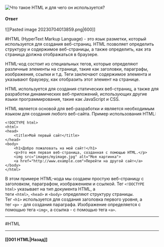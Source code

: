 ![Что такое HTML и для чего он используется?](https://youtu.be/CjdCxxqObaM?t=39)

#### Ответ

![[Pasted image 20230704013859.png|600]]

#HTML (HyperText Markup Language) - это язык разметки, который используется для создания веб-страниц. HTML позволяет определить структуру и содержимое веб-страницы, а также определить, как эта страница должна отображаться в браузере.

HTML-код состоит из специальных тегов, которые определяют различные элементы на странице, такие как заголовки, параграфы, изображения, ссылки и т.д. Теги заключают содержимое элемента и указывают браузеру, как отобразить этот элемент на странице.

HTML используется для создания статических веб-страниц, а также для разработки динамических веб-приложений, использующих другие языки программирования, такие как JavaScript и CSS. 

HTML является основой для веб-разработки и является необходимым языком для создания любого веб-сайта. Пример использования HTML:

```
<!DOCTYPE html>
<html>
<head>
	<title>Мой первый сайт</title>
</head>
<body>
	<h1>Добро пожаловать на мой сайт!</h1>
	<p>Это моя первая веб-страница, созданная с помощью HTML.</p>
	<img src="images/myimage.jpg" alt="Моя картинка">
	<a href="http://www.example.com">Перейти на другой сайт</a>
</body>
</html>
```

В этом примере HTML-кода мы создаем простую веб-страницу с заголовком, параграфом, изображением и ссылкой. Тег `<!DOCTYPE html>` указывает на тип документа HTML, а теги `<html>`, `<head>` и `<body>` определяют структуру страницы. Тег `<h1>` используется для создания заголовка первого уровня, а тег `<p>` - для создания параграфа. Изображение определяется с помощью тега `<img>`, а ссылка - с помощью тега `<a>`.

___
#HTML

___

#### [[001 HTML|Назад]]